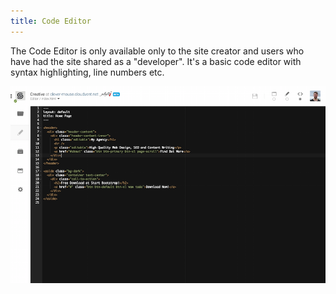```yaml
---
title: Code Editor
---
```


The Code Editor is only available only to the site creator and users who have had the site shared as a "developer". It's a basic code editor with syntax highlighting, line numbers etc.

<img alt="Code Editor" src="/img/editing/2.png" class="screenshot">
